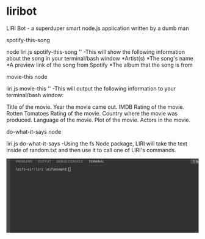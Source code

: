 # liribot
LIRI Bot - a superduper smart node.js application written by a dumb man  


spotify-this-song
 
 node liri.js spotify-this-song '' -This will show the following information about the song in your terminal/bash window *Artist(s) *The song's name *A preview link of the song from Spotify *The album that the song is from


movie-this node 

liri.js movie-this '' -This will output the following information to your terminal/bash window:

Title of the movie.
Year the movie came out.
IMDB Rating of the movie.
Rotten Tomatoes Rating of the movie.
Country where the movie was produced.
Language of the movie.
Plot of the movie.
Actors in the movie.

do-what-it-says node 

liri.js do-what-it-says -Using the fs Node package, LIRI will take the text inside of random.txt and then use it to call one of LIRI's commands. 

![](readme.gif)